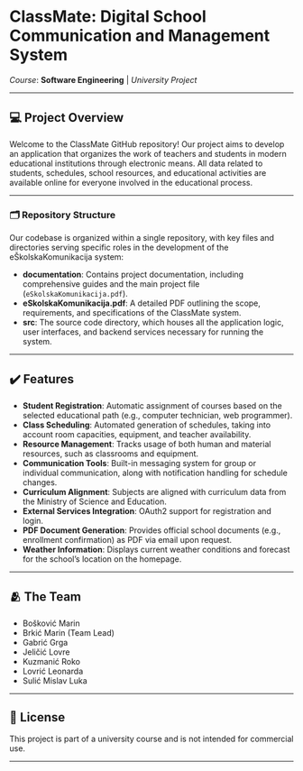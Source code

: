 # ClassMate: Digital School Communication and Management System

*Course*: **Software Engineering** | *University Project*

---

## 💻 Project Overview

Welcome to the ClassMate GitHub repository! Our project aims to develop an application that organizes the work of teachers and students in modern educational institutions through electronic means. All data related to students, schedules, school resources, and educational activities are available online for everyone involved in the educational process.

---

### 🗂️ Repository Structure

Our codebase is organized within a single repository, with key files and directories serving specific roles in the development of the eŠkolskaKomunikacija system:

- **documentation**: Contains project documentation, including comprehensive guides and the main project file (`eSkolskaKomunikacija.pdf`).
- **eSkolskaKomunikacija.pdf**: A detailed PDF outlining the scope, requirements, and specifications of the ClassMate system.
- **src**: The source code directory, which houses all the application logic, user interfaces, and backend services necessary for running the system.

---

## ✔️ Features

- **Student Registration**: Automatic assignment of courses based on the selected educational path (e.g., computer technician, web programmer).
- **Class Scheduling**: Automated generation of schedules, taking into account room capacities, equipment, and teacher availability.
- **Resource Management**: Tracks usage of both human and material resources, such as classrooms and equipment.
- **Communication Tools**: Built-in messaging system for group or individual communication, along with notification handling for schedule changes.
- **Curriculum Alignment**: Subjects are aligned with curriculum data from the Ministry of Science and Education.
- **External Services Integration**: OAuth2 support for registration and login.
- **PDF Document Generation**: Provides official school documents (e.g., enrollment confirmation) as PDF via email upon request.
- **Weather Information**: Displays current weather conditions and forecast for the school’s location on the homepage.

---

## 🫂 The Team

- Bošković Marin
- Brkić Marin (Team Lead)
- Gabrić Grga
- Jeličić Lovre
- Kuzmanić Roko
- Lovrić Leonarda
- Sulić Mislav Luka

---

## 📃 License

This project is part of a university course and is not intended for commercial use.

---
